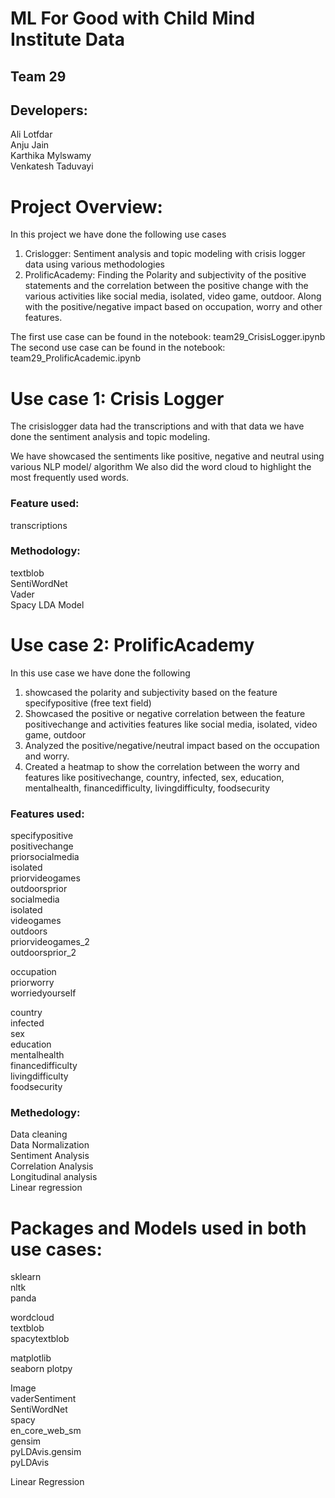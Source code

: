 
# ML For Good with Child Mind Institute Data

## Team 29

## Developers:
Ali Lotfdar  
Anju Jain  
Karthika Mylswamy   
Venkatesh Taduvayi   

# Project Overview:

In this project we have done the following use cases

1. Crislogger: Sentiment analysis and topic modeling with crisis logger data using various methodologies
2. ProlificAcademy: Finding the Polarity and subjectivity of the positive statements and the correlation between the positive change with the various activities like social media, isolated, video game, outdoor. Along with the positive/negative impact based on occupation, worry and other features.

The first use case can be found in the notebook: team29_CrisisLogger.ipynb      
The second use case can be found in the notebook: team29_ProlificAcademic.ipynb    

# Use case 1: Crisis Logger
The crisislogger data had the transcriptions and with that data we have done the sentiment analysis and topic modeling.

We have showcased the sentiments like positive, negative and neutral using various NLP model/ algorithm We also did the word cloud to highlight the most frequently used words. 

### Feature used:
transcriptions 

### Methodology:
textblob   
SentiWordNet   
Vader   
Spacy 
LDA Model 

# Use case 2: ProlificAcademy

In this use case we have done the following

1. showcased the polarity and subjectivity based on the feature specifypositive (free text field)
2. Showcased the positive or negative correlation between the feature positivechange and activities features like social media, isolated, video game, outdoor
3. Analyzed the positive/negative/neutral impact based on the occupation and worry.
4. Created a heatmap to show the correlation between the worry and features like positivechange, country, infected, sex, education, mentalhealth, financedifficulty, livingdifficulty, foodsecurity


### Features used:
specifypositive  
positivechange    
priorsocialmedia  
isolated   
priorvideogames   
outdoorsprior  
socialmedia   
isolated  
videogames  
outdoors  
priorvideogames_2  
outdoorsprior_2  

occupation  
priorworry  
worriedyourself  

country   
infected  
sex  
education  
mentalhealth  
financedifficulty  
livingdifficulty   
foodsecurity  

### Methedology:
Data cleaning  
Data Normalization   
Sentiment Analysis  
Correlation Analysis  
Longitudinal analysis  
Linear regression   




# Packages and Models used in both use cases:
sklearn   
nltk   
panda  

wordcloud  
textblob   
spacytextblob   

matplotlib   
seaborn 
plotpy   

Image   
vaderSentiment   
SentiWordNet   
spacy   
en_core_web_sm    
gensim   
pyLDAvis.gensim   
pyLDAvis   

Linear Regression    













